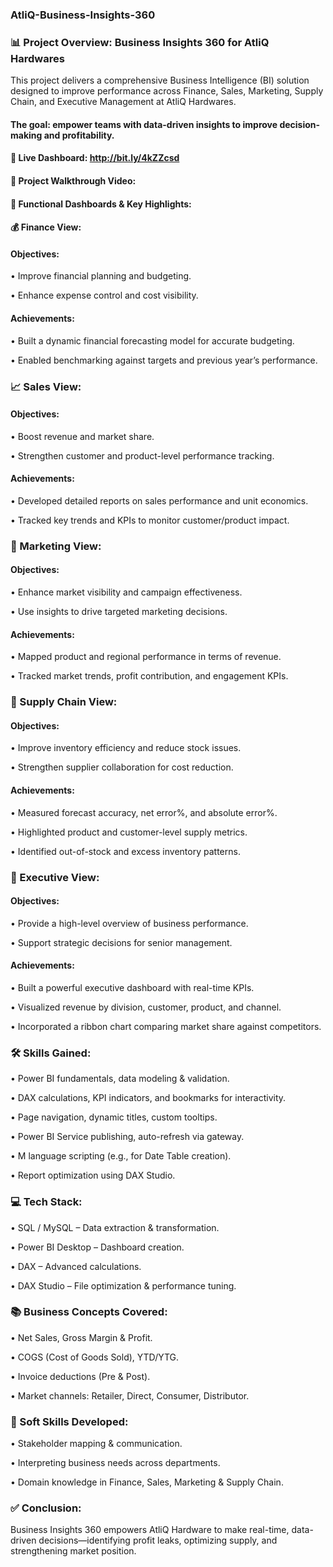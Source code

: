 ### AtliQ-Business-Insights-360

### 📊 Project Overview: Business Insights 360 for AtliQ Hardwares
This project delivers a comprehensive Business Intelligence (BI) solution designed to improve performance across Finance, Sales, Marketing, Supply Chain, and Executive Management at AtliQ Hardwares. 
#### The goal: empower teams with data-driven insights to improve decision-making and profitability.

#### 🔗 Live Dashboard: http://bit.ly/4kZZcsd

#### 🎥 Project Walkthrough Video: 

#### 💼 Functional Dashboards & Key Highlights:

#### 💰 Finance View:
#### Objectives: 
• Improve financial planning and budgeting.

• Enhance expense control and cost visibility.

#### Achievements: 
• Built a dynamic financial forecasting model for accurate budgeting.

• Enabled benchmarking against targets and previous year’s performance.

### 📈 Sales View:
#### Objectives:
• Boost revenue and market share.

• Strengthen customer and product-level performance tracking.

#### Achievements:
• Developed detailed reports on sales performance and unit economics.

• Tracked key trends and KPIs to monitor customer/product impact.

### 📢 Marketing View:
#### Objectives:
• Enhance market visibility and campaign effectiveness.

• Use insights to drive targeted marketing decisions.

#### Achievements:
• Mapped product and regional performance in terms of revenue.

• Tracked market trends, profit contribution, and engagement KPIs.

### 🚚 Supply Chain View:
#### Objectives:
• Improve inventory efficiency and reduce stock issues.

• Strengthen supplier collaboration for cost reduction.

#### Achievements:
• Measured forecast accuracy, net error%, and absolute error%.

• Highlighted product and customer-level supply metrics.

• Identified out-of-stock and excess inventory patterns.

### 👑 Executive View:
#### Objectives:
• Provide a high-level overview of business performance.

• Support strategic decisions for senior management.

#### Achievements:
• Built a powerful executive dashboard with real-time KPIs.

• Visualized revenue by division, customer, product, and channel.

• Incorporated a ribbon chart comparing market share against competitors.

###  🛠️ Skills Gained:
• Power BI fundamentals, data modeling & validation.

• DAX calculations, KPI indicators, and bookmarks for interactivity.

• Page navigation, dynamic titles, custom tooltips.

• Power BI Service publishing, auto-refresh via gateway.

• M language scripting (e.g., for Date Table creation).

• Report optimization using DAX Studio.

###  💻 Tech Stack:
• SQL / MySQL – Data extraction & transformation.

• Power BI Desktop – Dashboard creation.

• DAX – Advanced calculations.

• DAX Studio – File optimization & performance tuning.

###  📚 Business Concepts Covered:
• Net Sales, Gross Margin & Profit.

• COGS (Cost of Goods Sold), YTD/YTG.

• Invoice deductions (Pre & Post).

• Market channels: Retailer, Direct, Consumer, Distributor.

###  🤝 Soft Skills Developed:
• Stakeholder mapping & communication.

• Interpreting business needs across departments.

• Domain knowledge in Finance, Sales, Marketing & Supply Chain.

###  ✅ Conclusion:
Business Insights 360 empowers AtliQ Hardware to make real-time, data-driven decisions—identifying profit leaks, optimizing supply, and strengthening market position.
